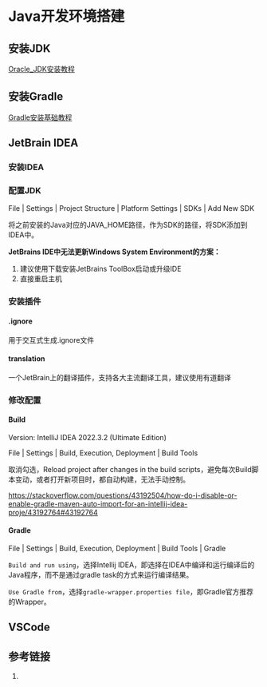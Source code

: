 # Java开发环境搭建

## 安装JDK

[Oracle_JDK安装教程](work/note/programming-language/Java/Feature/Java-junior/Oracle_JDK安装教程.md)


## 安装Gradle

[Gradle安装基础教程](work/note/programming-language/Java/Build/Gradle/Gradle安装基础教程.md)


## JetBrain IDEA

### 安装IDEA


### 配置JDK

File | Settings | Project Structure | Platform Settings | SDKs | Add New SDK

将之前安装的Java对应的JAVA_HOME路径，作为SDK的路径，将SDK添加到IDEA中。


**JetBrains IDE中无法更新Windows System Environment的方案：**
1. 建议使用下载安装JetBrains ToolBox启动或升级IDE
2. 直接重启主机


### 安装插件

#### .ignore

用于交互式生成.ignore文件

#### translation

一个JetBrain上的翻译插件，支持各大主流翻译工具，建议使用有道翻译


### 修改配置


#### Build

Version: IntelliJ IDEA 2022.3.2 (Ultimate Edition)

File | Settings | Build, Execution, Deployment | Build Tools

取消勾选，Reload project after changes in the build scripts，避免每次Build脚本变动，或者打开新项目时，都自动构建，无法手动控制。

https://stackoverflow.com/questions/43192504/how-do-i-disable-or-enable-gradle-maven-auto-import-for-an-intellij-idea-proje/43192764#43192764

#### Gradle

File | Settings | Build, Execution, Deployment | Build Tools | Gradle

`Build and run using`，选择Intellij IDEA，即选择在IDEA中编译和运行编译后的Java程序，而不是通过gradle task的方式来运行编译结果。

`Use Gradle from`，选择`gradle-wrapper.properties file`，即Gradle官方推荐的Wrapper。


## VSCode




## 参考链接
1. 